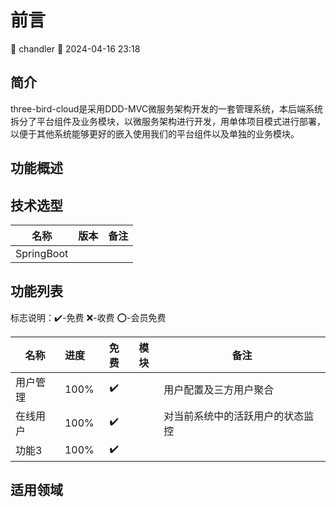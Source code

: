 [//]: # (preface-前言)

# 前言

<div class="tagBarBadge">
    <Badge type="info" text="原创" />
    <span>📝 chandler</span>
    <span>📆 2024-04-16 23:18</span>
</div>

## 简介

three-bird-cloud是采用DDD-MVC微服务架构开发的一套管理系统，本后端系统拆分了平台组件及业务模块，以微服务架构进行开发，用单体项目模式进行部署，
以便于其他系统能够更好的嵌入使用我们的平台组件以及单独的业务模块。

## 功能概述

## 技术选型

| 名称         | 版本 | 备注 |
|------------|:---|----|
| SpringBoot |    |    |

## 功能列表

标志说明：✔️-免费 ❌-收费 ⭕-会员免费

| 名称   | 进度   | 免费 | 模块 | 备注               |
|------|:-----|:--:|----|------------------|
| 用户管理 | 100% | ✔️ |    | 用户配置及三方用户聚合      |
| 在线用户 | 100% | ✔️ |    | 对当前系统中的活跃用户的状态监控 |
| 功能3  | 100% | ✔️ |    |                  |

## 适用领域

